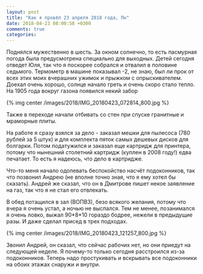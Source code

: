 ```yaml
---
layout: post
title: "Как я провёл 23 апреля 2018 года, Пн"
date: 2018-04-23 08:00:58 +0300
comments: true
categories: 
---
```

Поднялся мужественно в шесть. За окном солнечно, то есть пасмурная погода была предусмотрена специально для выходных. Детей сегодня отведет Юля, так что я поскорее собрался и отвалил в половине седьмого. Термометр в машине показывал -2, не знаю, был ли прок от всех этих моих вчерашних ужимок и прыжком с опрыскивателем. Доехал очень хорошо, солнце начало греть и очень скоро стало тепло. На 1905 года вокруг газона появился некий забор

{% img center /images/2018/IMG_20180423_072814_800.jpg %}

Также в переходе начали отбивать со стен при спуске гранитные и мраморные плиты.

На работе я сразу взялся за дело - заказал мешки для пылесоса (780 рублей за 5 штук) и для комплекта пяток самых дешевых дисков для болгарки. Потом податужился и заказал еще картридж для принтера, потому что нынешний столетний картридж (куплен в 2008 году!) едва печатает. То есть я надеюсь, что дело в картридже.

Что-то меня начало одолевать беспокойство насчёт подоконников, так что позвонил Андрею (не вполне точно зная, что я ему хотел бы сказать). Андрей же сказал, что он в Дмитрове пишет некое заявление на газ, так что я не стал его отвлекать. 

В обед потащился в зал (ВОПВЗ), безо всякого желания, потому что вчера я очень устал, а ночью не выспался. Тем не менее, позанимался я очень ловко, выжал 90\*8\*10 гораздо бодрее, нежели в предыдущие разы. И даже сделал присед в трех подходах. 

{% img center /images/2018/IMG_20180423_121257_800.jpg %}

Звонил Андрей, он сказал, что сейчас рабочих нет, но они приедут на следующей неделе. Я почему-то только сегодня расстроился из-за подоконников. Теперь надо простукивать и вскрывать все подоконники на обоих этажах снаружи и внутри.
